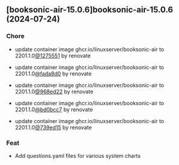 

## [booksonic-air-15.0.6]booksonic-air-15.0.6 (2024-07-24)

### Chore



- update container image ghcr.io/linuxserver/booksonic-air to 2201.1.0[@1275551](https://github.com/1275551) by renovate

- update container image ghcr.io/linuxserver/booksonic-air to 2201.1.0[@fada8d0](https://github.com/fada8d0) by renovate

- update container image ghcr.io/linuxserver/booksonic-air to 2201.1.0[@968ed22](https://github.com/968ed22) by renovate

- update container image ghcr.io/linuxserver/booksonic-air to 2201.1.0[@bd0bcc7](https://github.com/bd0bcc7) by renovate

- update container image ghcr.io/linuxserver/booksonic-air to 2201.1.0[@739ed15](https://github.com/739ed15) by renovate

### Feat



- Add questions.yaml files for various system charts